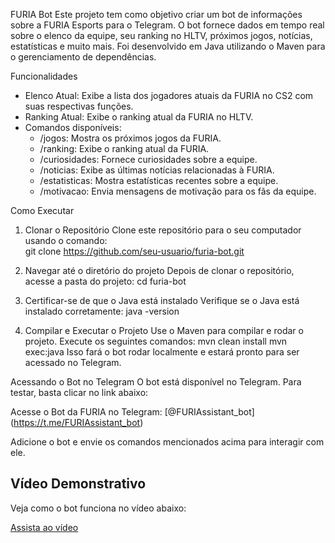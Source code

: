 FURIA Bot
Este projeto tem como objetivo criar um bot de informações sobre a FURIA Esports para o Telegram. O bot fornece dados em tempo real sobre o elenco da equipe, seu ranking no HLTV, próximos jogos, notícias, estatísticas e muito mais. Foi desenvolvido em Java utilizando o Maven para o gerenciamento de dependências.

Funcionalidades
* Elenco Atual: Exibe a lista dos jogadores atuais da FURIA no CS2 com suas respectivas funções.
* Ranking Atual: Exibe o ranking atual da FURIA no HLTV.
* Comandos disponíveis:
    * /jogos: Mostra os próximos jogos da FURIA.
    * /ranking: Exibe o ranking atual da FURIA.
    * /curiosidades: Fornece curiosidades sobre a equipe.
    * /noticias: Exibe as últimas notícias relacionadas à FURIA.
    * /estatisticas: Mostra estatísticas recentes sobre a equipe.
    * /motivacao: Envia mensagens de motivação para os fãs da equipe.

Como Executar
1. Clonar o Repositório
Clone este repositório para o seu computador usando o comando:  
git clone https://github.com/seu-usuario/furia-bot.git

2. Navegar até o diretório do projeto
Depois de clonar o repositório, acesse a pasta do projeto:
cd furia-bot

3. Certificar-se de que o Java está instalado
Verifique se o Java está instalado corretamente:
java -version

4. Compilar e Executar o Projeto
Use o Maven para compilar e rodar o projeto. Execute os seguintes comandos:
mvn clean install
mvn exec:java
Isso fará o bot rodar localmente e estará pronto para ser acessado no Telegram.

Acessando o Bot no Telegram
O bot está disponível no Telegram. Para testar, basta clicar no link abaixo:

Acesse o Bot da FURIA no Telegram: [@FURIAssistant_bot] (https://t.me/FURIAssistant_bot)

Adicione o bot e envie os comandos mencionados acima para interagir com ele.

## Vídeo Demonstrativo
Veja como o bot funciona no vídeo abaixo:

[Assista ao vídeo](https://youtu.be/orvYqfHMDks)